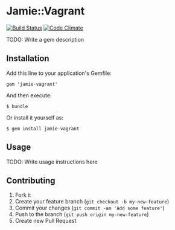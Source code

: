 # Jamie::Vagrant

[![Build Status](https://secure.travis-ci.org/jamie-ci/jamie-vagrant.png)](https://travis-ci.org/jamie-ci/jamie-vagrant)
[![Code Climate](https://codeclimate.com/badge.png)](https://codeclimate.com/github/jamie-ci/jamie-vagrant)

TODO: Write a gem description

## Installation

Add this line to your application's Gemfile:

    gem 'jamie-vagrant'

And then execute:

    $ bundle

Or install it yourself as:

    $ gem install jamie-vagrant

## Usage

TODO: Write usage instructions here

## Contributing

1. Fork it
2. Create your feature branch (`git checkout -b my-new-feature`)
3. Commit your changes (`git commit -am 'Add some feature'`)
4. Push to the branch (`git push origin my-new-feature`)
5. Create new Pull Request
